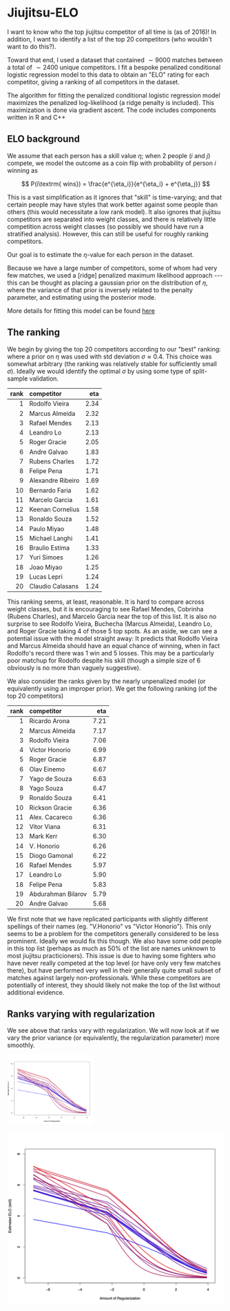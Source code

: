 # Jiujitsu-ELO

I want to know who the top jiujitsu competitor of all time is (as of 2016)! In addition, I want to identify a list of the top 20 competitors (who wouldn't want to do this?).

Toward that end, I used a dataset that contained $\sim 9000$ matches between a total of $\sim 2400$ unique competitors. I fit a bespoke penalized conditional logistic regression model to this data to obtain an "ELO" rating for each competitor, giving a ranking of all competitors in the dataset.

The algorithm for fitting the penalized conditional logistic regression model maximizes the penalized log-likelihood (a ridge penalty is included). This maximization is done via gradient ascent. The code includes components written in R and C++

## ELO background

We assume that each person has a skill value $\eta$; when 2 people ($i$ and $j$) compete, we model the outcome as a coin flip with probability of person $i$ winning as

$$
P(i\textrm{ wins}) = \frac{e^{\eta_i}}{e^{\eta_i} + e^{\eta_j}}
$$

This is a vast simplification as it ignores that "skill" is time-varying; and that certain people may have styles that work better against some people than others (this would necessitate a low rank model). It also ignores that jiujitsu competitors are separated into weight classes, and there is relatively little competition across weight classes (so possibly we should have run a stratified analysis). However, this can still be useful for roughly ranking competitors.

Our goal is to estimate the $\eta$-value for each person in the dataset.

Because we have a large number of competitors, some of whom had very few matches, we used a [ridge] penalized maximum likelihood approach --- this can be thought as placing a gaussian prior on the distribution of $\eta$, where the variance of that prior is inversely related to the penalty parameter, and estimating using the posterior mode.

More details for fitting this model can be found [here](https://github.com/nrs02004/Jiujitsu-ELO/blob/main/writeup/cond-logit.pdf)

## The ranking

We begin by giving the top 20 competitors according to our "best" ranking: where a prior on $\eta$ was used with std deviation $\sigma \approx 0.4$. This choice was somewhat arbitrary (the ranking was relatively stable for sufficiently small $\sigma$). Ideally we would identify the optimal $\sigma$ by using some type of split-sample validation.

| rank|competitor        |  eta|
|----:|:-----------------|----:|
|    1|Rodolfo Vieira    | 2.34|
|    2|Marcus Almeida    | 2.32|
|    3|Rafael Mendes     | 2.13|
|    4|Leandro Lo        | 2.13|
|    5|Roger Gracie      | 2.05|
|    6|Andre Galvao      | 1.83|
|    7|Rubens Charles    | 1.72|
|    8|Felipe Pena       | 1.71|
|    9|Alexandre Ribeiro | 1.69|
|   10|Bernardo Faria    | 1.62|
|   11|Marcelo Garcia    | 1.61|
|   12|Keenan Cornelius  | 1.58|
|   13|Ronaldo Souza     | 1.52|
|   14|Paulo Miyao       | 1.48|
|   15|Michael Langhi    | 1.41|
|   16|Braulio Estima    | 1.33|
|   17|Yuri Simoes       | 1.26|
|   18|Joao Miyao        | 1.25|
|   19|Lucas Lepri       | 1.24|
|   20|Claudio Calasans  | 1.24|

This ranking seems, at least, reasonable. It is hard to compare across weight classes, but it is encouraging to see Rafael Mendes, Cobrinha (Rubens Charles), and Marcelo Garcia near the top of this list. It is also no surprise to see Rodolfo Vieira, Buchecha (Marcus Almeida), Leandro Lo, and Roger Gracie taking 4 of those 5 top spots. As an aside, we can see a potential issue with the model straight away: It predicts that Rodolfo Vieira and Marcus Almeida should have an equal chance of winning, when in fact Rodolfo's record there was 1 win and 5 losses. This may be a particularly poor matchup for Rodolfo despite his skill (though a simple size of 6 obviously is no more than vaguely suggestive).


We also consider the ranks given by the nearly unpenalized model (or equivalently using an improper prior). We get the following ranking (of the top 20 competitors)

| rank|competitor         |  eta|
|----:|:------------------|----:|
|    1|Ricardo Arona      | 7.21|
|    2|Marcus Almeida     | 7.17|
|    3|Rodolfo Vieira     | 7.06|
|    4|Victor Honorio     | 6.99|
|    5|Roger Gracie       | 6.87|
|    6|Olav Einemo        | 6.67|
|    7|Yago de Souza      | 6.63|
|    8|Yago Souza         | 6.47|
|    9|Ronaldo Souza      | 6.41|
|   10|Rickson Gracie     | 6.36|
|   11|Alex. Cacareco     | 6.36|
|   12|Vitor Viana        | 6.31|
|   13|Mark Kerr          | 6.30|
|   14|V. Honorio         | 6.26|
|   15|Diogo Gamonal      | 6.22|
|   16|Rafael Mendes      | 5.97|
|   17|Leandro Lo         | 5.90|
|   18|Felipe Pena        | 5.83|
|   19|Abdurahman Bilarov | 5.79|
|   20|Andre Galvao       | 5.68|

We first note that we have replicated participants with slightly different spellings of their names (eg. "V.Honorio" vs "Victor Honorio"). This only seems to be a problem for the competitors generally considered to be less prominent. Ideally we would fix this though. We also have some odd people in this top list (perhaps as much as 50\% of the list are names unknown to most jiujitsu practicioners). This issue is due to having some fighters who have never really competed at the top level (or have only very few matches there), but have performed very well in their generally quite small subset of matches against largely non-professionals. While these competitors are potentially of interest, they should likely not make the top of the list without additional evidence.

## Ranks varying with regularization

We see above that ranks vary with regularization. We will now look at if we vary the prior variance (or equivalently, the regularization parameter) more smoothly.

<img src="/output/changes-in-ranking.png" alt="drawing" width="200"/>

![smoothly varying regularization](/output/changes-in-ranking.png "description")
